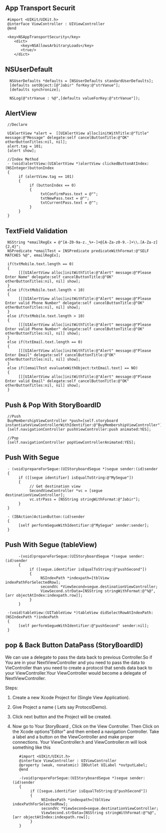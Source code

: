 <h2>App Transport Securit</h2>

     #import <UIKit/UIKit.h>
     @interface ViewController : UIViewController
     @end
     
     <key>NSAppTransportSecurity</key>
        <dict>
           <key>NSAllowsArbitraryLoads</key>
           <true/>
        </dict>

<h2>NSUserDefault</h2>

      NSUserDefaults *defaults = [NSUserDefaults standardUserDefaults];
      [defaults setObject:[@"Jabir" forKey:@"strVanue"];
      [defaults synchronize];
                      
      NSLog(@"strVanue : %@",[defaults valueForKey:@"strVanue"]);

<h2>AlertView</h2>

     //Declare
     
     UIAlertView *alert =  [[UIAlertView alloc]initWithTitle:@"Title" message:@"Message" delegate:self cancelButtonTitle:@"OK" otherButtonTitles:nil, nil];
     alert.tag = 101;
     [alert show];
     
     //Index Method
     - (void)alertView:(UIAlertView *)alertView clickedButtonAtIndex:(NSInteger)buttonIndex
     {
          if (alertView.tag == 101)
          {
               if (buttonIndex == 0)
               {
                    txtConfirmPass.text = @"";
                    txtNewPass.text = @"";
                    txtCurrentPass.text = @"";
               }
          }
     }
     
<h2>TextField Validation</h2>
     
     NSString *emailRegEx = @"[A-Z0-9a-z._%+-]+@[A-Za-z0-9.-]+\\.[A-Za-z]{2,4}";
     NSPredicate *emailTest = [NSPredicate predicateWithFormat:@"SELF MATCHES %@", emailRegEx];
    
     if(txtMobile.text.length == 0)
     {
          [[[UIAlertView alloc]initWithTitle:@"Alert" message:@"Please Enter Name" delegate:self cancelButtonTitle:@"OK" otherButtonTitles:nil, nil] show];
     }
     else if(txtMobile.text.length < 10)
     {
          [[[UIAlertView alloc]initWithTitle:@"Alert" message:@"Please Enter valid Phone Number" delegate:self cancelButtonTitle:@"OK" otherButtonTitles:nil, nil] show];
     }
     else if(txtMobile.text.length > 10)
     {
          [[[UIAlertView alloc]initWithTitle:@"Alert" message:@"Please Enter valid Phone Number" delegate:self cancelButtonTitle:@"OK" otherButtonTitles:nil, nil] show];
     }
     else if(txtEmail.text.length == 0)
     {
          [[[UIAlertView alloc]initWithTitle:@"Alert" message:@"Please Enter Email" delegate:self cancelButtonTitle:@"OK" otherButtonTitles:nil, nil] show];
     }
     else if([emailTest evaluateWithObject:txtEmail.text] == NO)
     {
          [[[UIAlertView alloc]initWithTitle:@"Alert" message:@"Please Enter valid Email" delegate:self cancelButtonTitle:@"OK" otherButtonTitles:nil, nil] show];
     }
  
<h2>Push & Pop With StoryBoardID</h2>

     //Push
     BuyMembershipViewController *push=[self.storyboard instantiateViewControllerWithIdentifier:@"BuyMembershipViewController"];
     [self.navigationController pushViewController:push animated:YES];
     
     //Pop
     [self.navigationController popViewControllerAnimated:YES];

<h2>Push With Segue</h2>

     - (void)prepareForSegue:(UIStoryboardSegue *)segue sender:(id)sender
     {
          if ([[segue identifier] isEqualToString:@"MySegue"])
          {
               // Get destination view
               SecondViewController *vc = [segue destinationViewController];
               vc.strPass = [NSString stringWithFormat:@"Jabir"];
          }
     }
     
     - (IBAction)ActionButton:(id)sender
     {
          [self performSegueWithIdentifier:@"MySegue" sender:sender];
     }
    
<h2>Push With Segue (tableView)</h2>

          -(void)prepareForSegue:(UIStoryboardSegue *)segue sender:(id)sender
          {
               if ([segue.identifier isEqualToString:@"pushSecond"]) 
               {
                    NSIndexPath *indexpath=[tblView indexPathForSelectedRow];
                    secondVc *ViewSecond=segue.destinationViewController;
                    ViewSecond.strData=[NSString stringWithFormat:@"%@",[arr objectAtIndex:indexpath.row]];
               }
          }
     
     -(void)tableView:(UITableView *)tableView didSelectRowAtIndexPath:(NSIndexPath *)indexPath
     {
          [self performSegueWithIdentifier:@"pushSecond" sender:nil];
     }
     
<h2>pop & Back Button DataPass (StoryBoardID)</h2>
     
   We can use a delegate to pass the data back to previous Controller.So if You are in your NextViewController and you need to pass the data to VieController than you need to create a protocol that sends data back to your ViewController.Your ViewController  would become a delegate of NextViewController.

Steps:

1. Create a new Xcode Project for (Single View Application).
2. Give Project a name ( Lets say ProtocolDemo).
3. Click next button and the Project will be created.
4. Now go to Your StoryBoard , Click on the View Controller. Then Click on the Xcode options”Editor” and then embed a navigation Controller.  Take a label and a button on the ViewController and make proper connections. Your ViewController.h and ViewController.m will look something like this

          #import <UIKit/UIKit.h>
          @interface ViewController : UIViewController
          @property (weak, nonatomic) IBOutlet UILabel *outputLabel;
          @end

          -(void)prepareForSegue:(UIStoryboardSegue *)segue sender:(id)sender
          {
               if ([segue.identifier isEqualToString:@"pushSecond"]) 
               {
                    NSIndexPath *indexpath=[tblView indexPathForSelectedRow];
                    secondVc *ViewSecond=segue.destinationViewController;
                    ViewSecond.strData=[NSString stringWithFormat:@"%@",[arr objectAtIndex:indexpath.row]];
               }
          }

     
